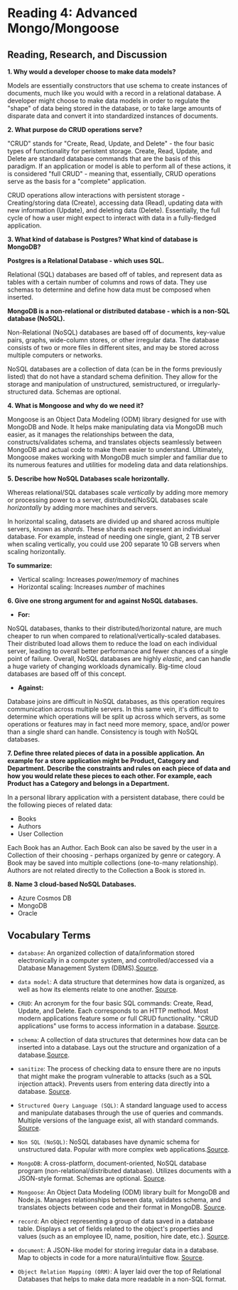 # Reading 4: Advanced Mongo/Mongoose

## Reading, Research, and Discussion

**1. Why would a developer choose to make data models?**

Models are essentially constructors that use schema to create instances of documents, much like you would with a record in a relational database. A developer might choose to make data models in order to regulate the "shape" of data being stored in the database, or to take large amounts of disparate data and convert it into standardized instances of documents.

**2. What purpose do CRUD operations serve?**

"CRUD" stands for "Create, Read, Update, and Delete" - the four basic types of functionality for peristent storage. Create, Read, Update, and Delete are standard database commands that are the basis of this paradigm. If an application or model is able to perform all of these actions, it is considered "full CRUD" - meaning that, essentially, CRUD operations serve as the basis for a "complete" application.

CRUD operations allow interactions with persistent storage - Creating/storing data (Create), accessing data (Read), updating data with new information (Update), and deleting data (Delete). Essentially, the full cycle of how a user might expect to interact with data in a fully-fledged application.

**3. What kind of database is Postgres? What kind of database is MongoDB?**

**Postgres is a Relational Database - which uses SQL.**

Relational (SQL) databases are based off of tables, and represent data as tables with a certain number of columns and rows of data. They use schemas to determine and define how data must be composed when inserted.

**MongoDB is a non-relational or distributed database - which is a non-SQL database (NoSQL).**

Non-Relational (NoSQL) databases are based off of documents, key-value pairs, graphs, wide-column stores, or other irregular data. The database consists of two or more files in different sites, and may be stored across multiple computers or networks.

NoSQL databases are a collection of data (can be in the forms previously listed) that do not have a standard schema definition. They allow for the storage and manipulation of unstructured, semistructured, or irregularly-structured data. Schemas are optional.

**4. What is Mongoose and why do we need it?**

Mongoose is an Object Data Modeling (ODM) library designed for use with MongoDB and Node. It helps make manipulating data via MongoDB much easier, as it manages the relationships between the data, constructs/validates schema, and translates objects seamlessly between MongoDB and actual code to make them easier to understand. Ultimately, Mongoose makes working with MongoDB much simpler and familiar due to its numerous features and utilities for modeling data and data relationships.

**5. Describe how NoSQL Databases scale horizontally.**

Whereas relational/SQL databases scale _vertically_ by adding more memory or processing power to a server, distributed/NoSQL databases scale _horizontally_ by adding more machines and servers.

In horizontal scaling, datasets are divided up and shared across multiple servers, known as _shards_. These shards each represent an individual database. For example, instead of needing one single, giant, 2 TB server when scaling vertically, you could use 200 separate 10 GB servers when scaling horizontally.

**To summarize:**

- Vertical scaling: Increases _power/memory_ of machines
- Horizontal scaling: Increases _number_ of machines

**6. Give one strong argument for and against NoSQL databases.**

- **For:**

NoSQL databases, thanks to their distributed/horizontal nature, are much cheaper to run when compared to relational/vertically-scaled databases. Their distributed load allows them to reduce the load on each individual server, leading to overall better performance and fewer chances of a single point of failure. Overall, NoSQL databases are highly _elastic_, and can handle a huge variety of changing workloads dynamically. Big-time cloud databases are based off of this concept.

- **Against:**

Database joins are difficult in NoSQL databases, as this operation requires communication across multiple servers. In this same vein, it's difficult to determine which operations will be split up across which servers, as some operations or features may in fact need more memory, space, and/or power than a single shard can handle. Consistency is tough with NoSQL databases.

**7. Define three related pieces of data in a possible application. An example for a store application might be Product, Category and Department. Describe the constraints and rules on each piece of data and how you would relate these pieces to each other. For example, each Product has a Category and belongs in a Department.**

In a personal library application with a persistent database, there could be the following pieces of related data:

- Books
- Authors
- User Collection

Each Book has an Author. Each Book can also be saved by the user in a Collection of their choosing - perhaps organized by genre or category. A Book may be saved into multiple collections (one-to-many relationship). Authors are not related directly to the Collection a Book is stored in.

**8. Name 3 cloud-based NoSQL Databases.**

- Azure Cosmos DB
- MongoDB
- Oracle

## Vocabulary Terms

- `database`: An organized collection of data/information stored electronically in a computer system, and controlled/accessed via a Database Management System (DBMS).[Source](https://www.oracle.com/database/what-is-database.html).

- `data model`: A data structure that determines how data is organized, as well as how its elements relate to one another. [Source](https://cedar.princeton.edu/understanding-data/what-data-model).

- `CRUD`: An acronym for the four basic SQL commands: Create, Read, Update, and Delete. Each corresponds to an HTTP method. Most modern applications feature some or full CRUD functionality. "CRUD applications" use forms to access information in a database. [Source](https://docs.jboss.org/tools/3.3.0.Final/en/seam_tools_ref_guide/html/crud_database_application.html#:~:text=CRUD%20is%20an%20acronym%20for,and%20out%20of%20a%20database.).

- `schema`: A collection of data structures that determines how data can be inserted into a database. Lays out the structure and organization of a database.[Source](https://database.guide/what-is-a-database-schema/).

- `sanitize`: The process of checking data to ensure there are no inputs that might make the program vulnerable to attacks (such as a SQL injection attack). Prevents users from entering data directly into a database. [Source]().

- `Structured Query Language (SQL)`: A standard language used to access and manipulate databases through the use of queries and commands. Multiple versions of the language exist, all with standard commands. [Source](https://www.w3schools.com/sql/sql_intro.asp).

- `Non SQL (NoSQL)`: NoSQL databases have dynamic schema for unstructured data. Popular with more complex web applications.[Source](https://www.oracle.com/database/what-is-database.html).

- `MongoDB`: A cross-platform, document-oriented, NoSQL database program (non-relational/distributed database). Utilizes documents with a JSON-style format. Schemas are optional. [Source](https://en.wikipedia.org/wiki/MongoDB).

- `Mongoose`: An Object Data Modeling (ODM) library built for MongoDB and Node.js. Manages relationships between data, validates schema, and translates objects between code and their format in MongoDB. [Source](https://www.freecodecamp.org/news/introduction-to-mongoose-for-mongodb-d2a7aa593c57/).

- `record`: An object representing a group of data saved in a database table. Displays a set of fields related to the object's properties and values (such as an employee ID, name, position, hire date, etc.). [Source](https://teachcomputerscience.com/database-record/).

- `document`: A JSON-like model for storing irregular data in a database. Map to objects in code for a more natural/intuitive flow. [Source](https://www.mongodb.com/document-databases).

- `Object Relation Mapping (ORM)`: A layer laid over the top of Relational Databases that helps to make data more readable in a non-SQL format.